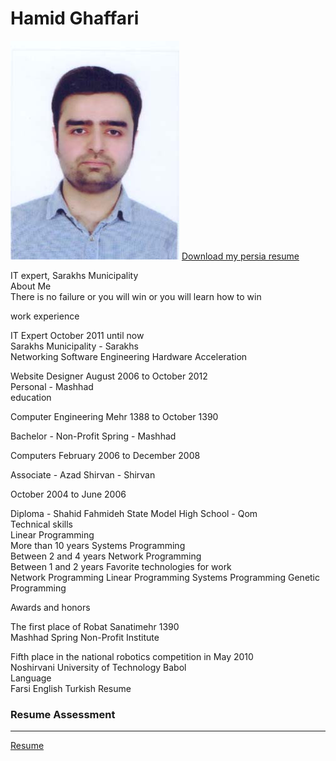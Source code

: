 # Hamid Ghaffari


<img src="687474703a2f2f73682d736172616b68732e69722f5f646f7572616e706f7274616c2f696d616765732f2544392542452544382542312544382542332544392538362544392538342f303831393930383037312e6a7067.jpg" alt="Hamid Ghaffari">
<a href="حمید غفاری.pdf">Download my persia resume</a>

IT expert, Sarakhs Municipality <br /> 
About Me <br /> 
There is no failure or you will win or you will learn how to win <br /> 

work experience <br /> 

IT Expert October 2011 until now <br /> 
Sarakhs Municipality - Sarakhs <br /> 
Networking Software Engineering Hardware Acceleration <br /> 

Website Designer August 2006 to October 2012 <br /> 
Personal - Mashhad <br /> 
education <br /> 

Computer Engineering Mehr 1388 to October 1390 <br /> 

Bachelor - Non-Profit Spring - Mashhad <br /> 

Computers February 2006 to December 2008 <br /> 

Associate - Azad Shirvan - Shirvan  <br /> 

October 2004 to June 2006 <br /> 

Diploma - Shahid Fahmideh State Model High School - Qom <br /> 
Technical skills <br /> 
Linear Programming <br /> 
More than 10 years 
Systems Programming <br /> 
Between 2 and 4 years
Network Programming <br /> 
Between 1 and 2 years
Favorite technologies for work <br /> 
Network Programming Linear Programming Systems Programming Genetic Programming

Awards and honors <br /> 

The first place of Robat Sanatimehr 1390 <br /> 
Mashhad Spring Non-Profit Institute <br /> 

Fifth place in the national robotics competition in May 2010 <br /> 
Noshirvani University of Technology Babol <br /> 
Language <br /> 
Farsi
English
Turkish  Resume

<h3 id="resume-assessment">Resume Assessment</h3>

<hr />

<p><a href="HamidGhaffari_CV_CheckList_AR_3983 (1).pdf">Resume</a></p>



